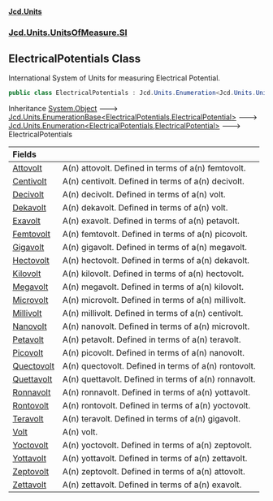 #### [Jcd.Units](index.md 'index')
### [Jcd.Units.UnitsOfMeasure.SI](Jcd.Units.UnitsOfMeasure.SI.md 'Jcd.Units.UnitsOfMeasure.SI')

## ElectricalPotentials Class

International System of Units for measuring Electrical Potential.

```csharp
public class ElectricalPotentials : Jcd.Units.Enumeration<Jcd.Units.UnitsOfMeasure.SI.ElectricalPotentials, Jcd.Units.UnitTypes.ElectricalPotential>
```

Inheritance [System.Object](https://docs.microsoft.com/en-us/dotnet/api/System.Object 'System.Object') &#129106; [Jcd.Units.EnumerationBase&lt;](Jcd.Units.EnumerationBase_TEnumeration,T_.md 'Jcd.Units.EnumerationBase<TEnumeration,T>')[ElectricalPotentials](Jcd.Units.UnitsOfMeasure.SI.ElectricalPotentials.md 'Jcd.Units.UnitsOfMeasure.SI.ElectricalPotentials')[,](Jcd.Units.EnumerationBase_TEnumeration,T_.md 'Jcd.Units.EnumerationBase<TEnumeration,T>')[ElectricalPotential](Jcd.Units.UnitTypes.ElectricalPotential.md 'Jcd.Units.UnitTypes.ElectricalPotential')[&gt;](Jcd.Units.EnumerationBase_TEnumeration,T_.md 'Jcd.Units.EnumerationBase<TEnumeration,T>') &#129106; [Jcd.Units.Enumeration&lt;](Jcd.Units.Enumeration_TEnumeration,T_.md 'Jcd.Units.Enumeration<TEnumeration,T>')[ElectricalPotentials](Jcd.Units.UnitsOfMeasure.SI.ElectricalPotentials.md 'Jcd.Units.UnitsOfMeasure.SI.ElectricalPotentials')[,](Jcd.Units.Enumeration_TEnumeration,T_.md 'Jcd.Units.Enumeration<TEnumeration,T>')[ElectricalPotential](Jcd.Units.UnitTypes.ElectricalPotential.md 'Jcd.Units.UnitTypes.ElectricalPotential')[&gt;](Jcd.Units.Enumeration_TEnumeration,T_.md 'Jcd.Units.Enumeration<TEnumeration,T>') &#129106; ElectricalPotentials

| Fields | |
| :--- | :--- |
| [Attovolt](Jcd.Units.UnitsOfMeasure.SI.ElectricalPotentials.Attovolt.md 'Jcd.Units.UnitsOfMeasure.SI.ElectricalPotentials.Attovolt') | A(n) attovolt. Defined in terms of a(n) femtovolt. |
| [Centivolt](Jcd.Units.UnitsOfMeasure.SI.ElectricalPotentials.Centivolt.md 'Jcd.Units.UnitsOfMeasure.SI.ElectricalPotentials.Centivolt') | A(n) centivolt. Defined in terms of a(n) decivolt. |
| [Decivolt](Jcd.Units.UnitsOfMeasure.SI.ElectricalPotentials.Decivolt.md 'Jcd.Units.UnitsOfMeasure.SI.ElectricalPotentials.Decivolt') | A(n) decivolt. Defined in terms of a(n) volt. |
| [Dekavolt](Jcd.Units.UnitsOfMeasure.SI.ElectricalPotentials.Dekavolt.md 'Jcd.Units.UnitsOfMeasure.SI.ElectricalPotentials.Dekavolt') | A(n) dekavolt. Defined in terms of a(n) volt. |
| [Exavolt](Jcd.Units.UnitsOfMeasure.SI.ElectricalPotentials.Exavolt.md 'Jcd.Units.UnitsOfMeasure.SI.ElectricalPotentials.Exavolt') | A(n) exavolt. Defined in terms of a(n) petavolt. |
| [Femtovolt](Jcd.Units.UnitsOfMeasure.SI.ElectricalPotentials.Femtovolt.md 'Jcd.Units.UnitsOfMeasure.SI.ElectricalPotentials.Femtovolt') | A(n) femtovolt. Defined in terms of a(n) picovolt. |
| [Gigavolt](Jcd.Units.UnitsOfMeasure.SI.ElectricalPotentials.Gigavolt.md 'Jcd.Units.UnitsOfMeasure.SI.ElectricalPotentials.Gigavolt') | A(n) gigavolt. Defined in terms of a(n) megavolt. |
| [Hectovolt](Jcd.Units.UnitsOfMeasure.SI.ElectricalPotentials.Hectovolt.md 'Jcd.Units.UnitsOfMeasure.SI.ElectricalPotentials.Hectovolt') | A(n) hectovolt. Defined in terms of a(n) dekavolt. |
| [Kilovolt](Jcd.Units.UnitsOfMeasure.SI.ElectricalPotentials.Kilovolt.md 'Jcd.Units.UnitsOfMeasure.SI.ElectricalPotentials.Kilovolt') | A(n) kilovolt. Defined in terms of a(n) hectovolt. |
| [Megavolt](Jcd.Units.UnitsOfMeasure.SI.ElectricalPotentials.Megavolt.md 'Jcd.Units.UnitsOfMeasure.SI.ElectricalPotentials.Megavolt') | A(n) megavolt. Defined in terms of a(n) kilovolt. |
| [Microvolt](Jcd.Units.UnitsOfMeasure.SI.ElectricalPotentials.Microvolt.md 'Jcd.Units.UnitsOfMeasure.SI.ElectricalPotentials.Microvolt') | A(n) microvolt. Defined in terms of a(n) millivolt. |
| [Millivolt](Jcd.Units.UnitsOfMeasure.SI.ElectricalPotentials.Millivolt.md 'Jcd.Units.UnitsOfMeasure.SI.ElectricalPotentials.Millivolt') | A(n) millivolt. Defined in terms of a(n) centivolt. |
| [Nanovolt](Jcd.Units.UnitsOfMeasure.SI.ElectricalPotentials.Nanovolt.md 'Jcd.Units.UnitsOfMeasure.SI.ElectricalPotentials.Nanovolt') | A(n) nanovolt. Defined in terms of a(n) microvolt. |
| [Petavolt](Jcd.Units.UnitsOfMeasure.SI.ElectricalPotentials.Petavolt.md 'Jcd.Units.UnitsOfMeasure.SI.ElectricalPotentials.Petavolt') | A(n) petavolt. Defined in terms of a(n) teravolt. |
| [Picovolt](Jcd.Units.UnitsOfMeasure.SI.ElectricalPotentials.Picovolt.md 'Jcd.Units.UnitsOfMeasure.SI.ElectricalPotentials.Picovolt') | A(n) picovolt. Defined in terms of a(n) nanovolt. |
| [Quectovolt](Jcd.Units.UnitsOfMeasure.SI.ElectricalPotentials.Quectovolt.md 'Jcd.Units.UnitsOfMeasure.SI.ElectricalPotentials.Quectovolt') | A(n) quectovolt. Defined in terms of a(n) rontovolt. |
| [Quettavolt](Jcd.Units.UnitsOfMeasure.SI.ElectricalPotentials.Quettavolt.md 'Jcd.Units.UnitsOfMeasure.SI.ElectricalPotentials.Quettavolt') | A(n) quettavolt. Defined in terms of a(n) ronnavolt. |
| [Ronnavolt](Jcd.Units.UnitsOfMeasure.SI.ElectricalPotentials.Ronnavolt.md 'Jcd.Units.UnitsOfMeasure.SI.ElectricalPotentials.Ronnavolt') | A(n) ronnavolt. Defined in terms of a(n) yottavolt. |
| [Rontovolt](Jcd.Units.UnitsOfMeasure.SI.ElectricalPotentials.Rontovolt.md 'Jcd.Units.UnitsOfMeasure.SI.ElectricalPotentials.Rontovolt') | A(n) rontovolt. Defined in terms of a(n) yoctovolt. |
| [Teravolt](Jcd.Units.UnitsOfMeasure.SI.ElectricalPotentials.Teravolt.md 'Jcd.Units.UnitsOfMeasure.SI.ElectricalPotentials.Teravolt') | A(n) teravolt. Defined in terms of a(n) gigavolt. |
| [Volt](Jcd.Units.UnitsOfMeasure.SI.ElectricalPotentials.Volt.md 'Jcd.Units.UnitsOfMeasure.SI.ElectricalPotentials.Volt') | A(n) volt. |
| [Yoctovolt](Jcd.Units.UnitsOfMeasure.SI.ElectricalPotentials.Yoctovolt.md 'Jcd.Units.UnitsOfMeasure.SI.ElectricalPotentials.Yoctovolt') | A(n) yoctovolt. Defined in terms of a(n) zeptovolt. |
| [Yottavolt](Jcd.Units.UnitsOfMeasure.SI.ElectricalPotentials.Yottavolt.md 'Jcd.Units.UnitsOfMeasure.SI.ElectricalPotentials.Yottavolt') | A(n) yottavolt. Defined in terms of a(n) zettavolt. |
| [Zeptovolt](Jcd.Units.UnitsOfMeasure.SI.ElectricalPotentials.Zeptovolt.md 'Jcd.Units.UnitsOfMeasure.SI.ElectricalPotentials.Zeptovolt') | A(n) zeptovolt. Defined in terms of a(n) attovolt. |
| [Zettavolt](Jcd.Units.UnitsOfMeasure.SI.ElectricalPotentials.Zettavolt.md 'Jcd.Units.UnitsOfMeasure.SI.ElectricalPotentials.Zettavolt') | A(n) zettavolt. Defined in terms of a(n) exavolt. |
